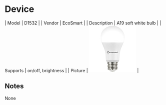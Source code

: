 
# Device

| Model | D1532  |
| Vendor  | EcoSmart  |
| Description | A19 soft white bulb |
| Supports | on/off, brightness |
| Picture | ![../images/devices/D1532.jpg](../images/devices/D1532.jpg) |

## Notes

None
